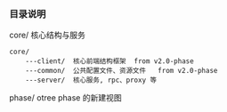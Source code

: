 ### 目录说明

core/  核心结构与服务

```
core/
    ---client/  核心前端结构框架  from v2.0-phase
    ---common/  公共配置文件、资源文件   from v2.0-phase
    ---server/  核心服务, rpc、proxy 等
```

phase/  otree phase 的新建视图


